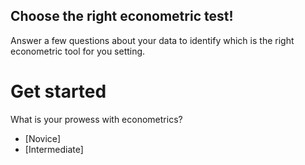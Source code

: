 ## Choose the right econometric test!

Answer a few questions about your data to identify which is the right
econometric tool for you setting.


# Get started
What is your prowess with econometrics?
- [Novice]
- [Intermediate]

<!--
### Markdown

Markdown is a lightweight and easy-to-use syntax for styling your writing. It includes conventions for

```markdown
Syntax highlighted code block

# Regression Database
This website will help you pick the right econometric tool based on a few questions.
## Header 2
### Header 3

- Bulleted
- List

1. Numbered
2. List

**Bold** and _Italic_ and `Code` text

[Link](url) and ![Image](src)
```

For more details see [GitHub Flavored Markdown](https://guides.github.com/features/mastering-markdown/).

### Jekyll Themes

Your Pages site will use the layout and styles from the Jekyll theme you have selected in your [repository settings](https://github.com/krishnasrini/regressiondatabase/settings). The name of this theme is saved in the Jekyll `_config.yml` configuration file.

### Support or Contact

Having trouble with Pages? Check out our [documentation](https://help.github.com/categories/github-pages-basics/) or [contact support](https://github.com/contact) and we’ll help you sort it out. -->

